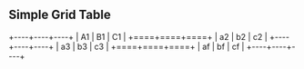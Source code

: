 ## Simple Grid Table

+----+----+----+
| A1 | B1 | C1 |
+====+====+====+
| a2 | b2 | c2 |
+----+----+----+
| a3 | b3 | c3 |
+====+====+====+
| af | bf | cf |
+----+----+----+
